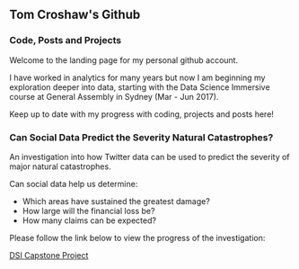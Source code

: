 ## Tom Croshaw's Github
### Code, Posts and Projects

Welcome to the landing page for my personal github account.

I have worked in analytics for many years but now I am beginning my exploration deeper into data, starting with the Data Science Immersive course at General Assembly in Sydney (Mar - Jun 2017).

Keep up to date with my progress with coding, projects and posts here!


### Can Social Data Predict the Severity Natural Catastrophes?

An investigation into how Twitter data can be used to predict the severity of major natural catastrophes.

Can social data help us determine:
- Which areas have sustained the greatest damage?
- How large will the financial loss be?
- How many claims can be expected?

Please follow the link below to view the progress of the investigation:

[DSI Capstone Project](/capstone/index.md)
